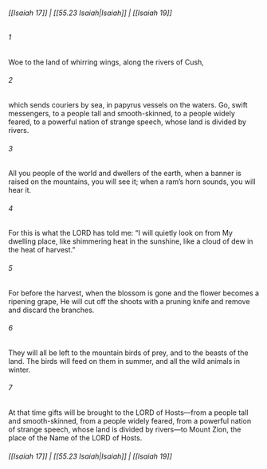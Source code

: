 
###### [[Isaiah 17]] | [[55.23 Isaiah|Isaiah]] | [[Isaiah 19]]

###### 1
Woe to the land of whirring wings, along the rivers of Cush,
###### 2
which sends couriers by sea, in papyrus vessels on the waters. Go, swift messengers, to a people tall and smooth-skinned, to a people widely feared, to a powerful nation of strange speech, whose land is divided by rivers.
###### 3
All you people of the world and dwellers of the earth, when a banner is raised on the mountains, you will see it; when a ram’s horn sounds, you will hear it.
###### 4
For this is what the LORD has told me: “I will quietly look on from My dwelling place, like shimmering heat in the sunshine, like a cloud of dew in the heat of harvest.”
###### 5
For before the harvest, when the blossom is gone and the flower becomes a ripening grape, He will cut off the shoots with a pruning knife and remove and discard the branches.
###### 6
They will all be left to the mountain birds of prey, and to the beasts of the land. The birds will feed on them in summer, and all the wild animals in winter.
###### 7
At that time gifts will be brought to the LORD of Hosts—from a people tall and smooth-skinned, from a people widely feared, from a powerful nation of strange speech, whose land is divided by rivers—to Mount Zion, the place of the Name of the LORD of Hosts.

###### [[Isaiah 17]] | [[55.23 Isaiah|Isaiah]] | [[Isaiah 19]]
